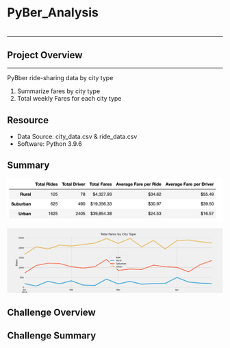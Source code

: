 # PyBer_Analysis

# 
---

## Project Overview
---

PyBber ride-sharing data by city type

 1. Summarize fares by city type
 2. Total weekly Fares for each city type

## Resource

* Data Source: city_data.csv & ride_data.csv
* Software: Python 3.9.6


## Summary


![](/analysis/pyber_summary_df.png)

![](/analysis/PyBer_fare_summary.png)

## Challenge Overview


## Challenge Summary



